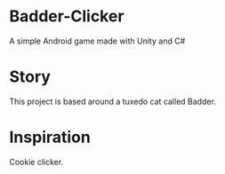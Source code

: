 # Badder-Clicker
A simple Android game made with Unity and C#

# Story
This project is based around a tuxedo cat called Badder.

# Inspiration
Cookie clicker.
